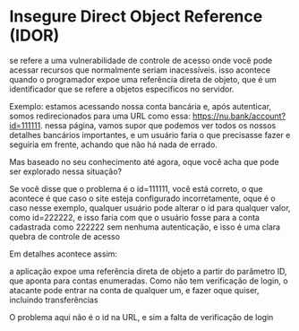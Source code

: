 # Insegure Direct Object Reference (IDOR)

se refere a uma vulnerabilidade de controle de acesso onde você pode acessar recursos que normalmente seriam inacessíveis. isso acontece quando o programador expoe uma referência direta de objeto, que é um identificador que se refere a objetos específicos no servidor.

Exemplo: estamos acessando nossa conta bancária e, após autenticar, somos redirecionados para uma URL como essa: https://nu.bank/account?id=111111. nessa página, vamos supor que podemos ver todos os nossos detalhes bancários importantes, e um usuário faria o que precisasse fazer e seguiria em frente, achando que não há nada de errado.

Mas baseado no seu conhecimento até agora, oque você acha que pode ser explorado nessa situação?

Se você disse que o problema é o id=111111, você está correto, o que acontece é que caso o site esteja configurado incorretamente, oque é o caso nesse exemplo, qualquer usuário pode alterar o id para qualquer valor, como id=222222, e isso faria com que o usuário fosse para a conta cadastrada como 222222 sem nenhuma autenticação, e isso é uma clara quebra de controle de acesso

Em detalhes acontece assim:

a aplicação expoe uma referência direta de objeto a partir do parâmetro ID, que aponta para contas enumeradas. Como não tem verificação de login, o atacante pode entrar na conta de qualquer um, e fazer oque quiser, incluindo transferências

O problema aqui não é o id na URL, e sim a falta de verificação de login
